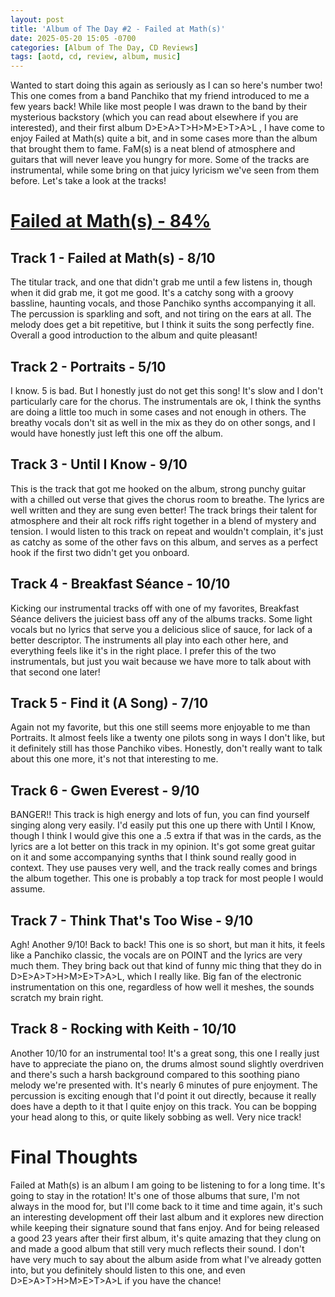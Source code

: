 ```yaml
---
layout: post
title: 'Album of The Day #2 - Failed at Math(s)'
date: 2025-05-20 15:05 -0700
categories: [Album of The Day, CD Reviews]
tags: [aotd, cd, review, album, music]
---
```


Wanted to start doing this again as seriously as I can so here's number two! This one comes from a band Panchiko that my friend introduced to me a few years back! While like most people I was drawn to the band by their mysterious backstory (which you can read about elsewhere if you are interested), and their first album D>E>A>T>H>M>E>T>A>L , I have come to enjoy Failed at Math(s) quite a bit, and in some cases more than the album that brought them to fame. FaM(s) is a neat blend of atmosphere and guitars that will never leave you hungry for more. Some of the tracks are instrumental, while some bring on that juicy lyricism we've seen from them before. Let's take a look at the tracks!

# [Failed at Math(s) - 84%](https://album.link/i/1672465654)
## Track 1 - Failed at Math(s) - 8/10
The titular track, and one that didn't grab me until a few listens in, though when it did grab me, it got me good. It's a catchy song with a groovy bassline, haunting vocals, and those Panchiko synths accompanying it all. The percussion is sparkling and soft, and not tiring on the ears at all. The melody does get a bit repetitive, but I think it suits the song perfectly fine. Overall a good introduction to the album and quite pleasant!
## Track 2 - Portraits - 5/10
I know. 5 is bad. But I honestly just do not get this song! It's slow and I don't particularly care for the chorus. The instrumentals are ok, I think the synths are doing a little too much in some cases and not enough in others. The breathy vocals don't sit as well in the mix as they do on other songs, and I would have honestly just left this one off the album.
## Track 3 - Until I Know - 9/10
This is the track that got me hooked on the album, strong punchy guitar with a chilled out verse that gives the chorus room to breathe. The lyrics are well written and they are sung even better! The track brings their talent for atmosphere and their alt rock riffs right together in a blend of mystery and tension. I would listen to this track on repeat and wouldn't complain, it's just as catchy as some of the other favs on this album, and serves as a perfect hook if the first two didn't get you onboard.
## Track 4 - Breakfast Séance - 10/10
Kicking our instrumental tracks off with one of my favorites, Breakfast Séance delivers the juiciest bass off any of the albums tracks. Some light vocals but no lyrics that serve you a delicious slice of sauce, for lack of a better descriptor. The instruments all play into each other here, and everything feels like it's in the right place. I prefer this of the two instrumentals, but just you wait because we have more to talk about with that second one later!
## Track 5 - Find it (A Song) - 7/10
Again not my favorite, but this one still seems more enjoyable to me than Portraits. It almost feels like a twenty one pilots song in ways I don't like, but it definitely still has those Panchiko vibes. Honestly, don't really want to talk about this one more, it's not that interesting to me.
## Track 6 - Gwen Everest - 9/10
BANGER!! This track is high energy and lots of fun, you can find yourself singing along very easily. I'd easily put this one up there with Until I Know, though I think I would give this one a .5 extra if that was in the cards, as the lyrics are a lot better on this track in my opinion. It's got some great guitar on it and some accompanying synths that I think sound really good in context. They use pauses very well, and the track really comes and brings the album together. This one is probably a top track for most people I would assume.
## Track 7 - Think That's Too Wise - 9/10
Agh! Another 9/10! Back to back! This one is so short, but man it hits, it feels like a Panchiko classic, the vocals are on POINT and the lyrics are very much them. They bring back out that kind of funny mic thing that they do in D>E>A>T>H>M>E>T>A>L, which I really like. Big fan of the electronic instrumentation on this one, regardless of how well it meshes, the sounds scratch my brain right.
## Track 8 - Rocking with Keith - 10/10
Another 10/10 for an instrumental too! It's a great song, this one I really just have to appreciate the piano on, the drums almost sound slightly overdriven and there's such a harsh background compared to this soothing piano melody we're presented with. It's nearly 6 minutes of pure enjoyment. The percussion is exciting enough that I'd point it out directly, because it really does have a depth to it that I quite enjoy on this track. You can be bopping your head along to this, or quite likely sobbing as well. Very nice track!


# Final Thoughts
Failed at Math(s) is an album I am going to be listening to for a long time. It's going to stay in the rotation! It's one of those albums that sure, I'm not always in the mood for, but I'll come back to it time and time again, it's such an interesting development off their last album and it explores new direction while keeping their signature sound that fans enjoy. And for being released  a good 23 years after their first album, it's quite amazing that they clung on and made a good album that still very much reflects their sound. I don't have very much to say about the album aside from what I've already gotten into, but you definitely should listen to this one, and even D>E>A>T>H>M>E>T>A>L if you have the chance!
